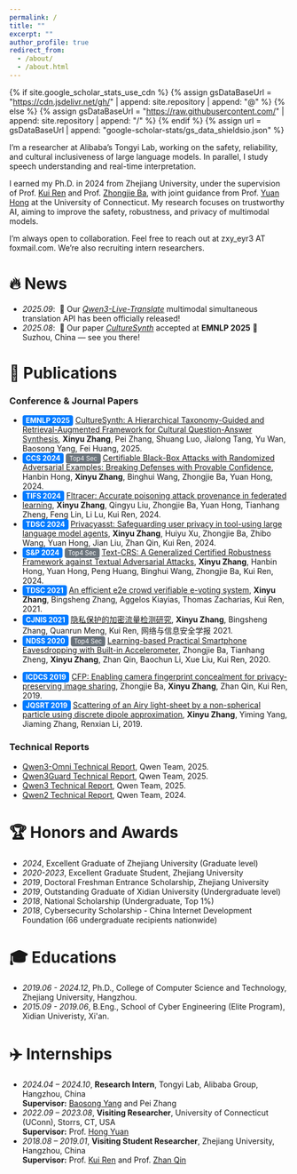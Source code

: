 ```yaml
---
permalink: /
title: ""
excerpt: ""
author_profile: true
redirect_from: 
  - /about/
  - /about.html
---
```


{% if site.google_scholar_stats_use_cdn %}
{% assign gsDataBaseUrl = "https://cdn.jsdelivr.net/gh/" | append: site.repository | append: "@" %}
{% else %}
{% assign gsDataBaseUrl = "https://raw.githubusercontent.com/" | append: site.repository | append: "/" %}
{% endif %}
{% assign url = gsDataBaseUrl | append: "google-scholar-stats/gs_data_shieldsio.json" %}

<span class='anchor' id='about-me'></span>


<!-- https://rayeren.github.io/, https://yubowen-ph.github.io/, https://jxu-thu.github.io/ -->

I’m a researcher at Alibaba’s Tongyi Lab, working on the safety, reliability, and cultural inclusiveness of large language models. In parallel, I study speech understanding and real-time interpretation.

I earned my Ph.D. in 2024 from Zhejiang University, under the supervision of Prof. [Kui Ren](https://person.zju.edu.cn/kuiren) and Prof. [Zhongjie Ba](https://person.zju.edu.cn/zhongjieba), with joint guidance from Prof. [Yuan Hong](https://yhongcs.github.io/index.html) at the University of Connecticut. My research focuses on trustworthy AI, aiming to improve the safety, robustness, and privacy of multimodal models.

I’m always open to collaboration. Feel free to reach out at zxy_eyr3 AT foxmail.com. We’re also recruiting intern researchers.


<!-- My research interest includes neural machine translation and computer vision. I have published more than 100 papers at the top international AI conferences with total <a href='https://scholar.google.com/citations?user=DhtAFkwAAAAJ'>google scholar citations <strong><span id='total_cit'>260000+</span></strong></a> (You can also use google scholar badge <a href='https://scholar.google.com/citations?user=DhtAFkwAAAAJ'><img src="https://img.shields.io/endpoint?url={{ url | url_encode }}&logo=Google%20Scholar&labelColor=f6f6f6&color=9cf&style=flat&label=citations"></a>). -->


# 🔥 News
- *2025.09*: &nbsp;🎉 Our [*Qwen3-Live-Translate*](https://qwen.ai/blog?id=b2de6ae8555599bf3b87eec55a285cdf496b78e4&from=research.latest-advancements-list) multimodal simultaneous translation API has been officially released!
- *2025.08*: &nbsp;🎉 Our paper [*CultureSynth*](https://arxiv.org/abs/2509.10886) accepted at **EMNLP 2025** 📍 Suzhou, China — see you there!


# 📝 Publications 

<!-- <div class='paper-box'><div class='paper-box-image'><div><div class="badge">CVPR 2016</div><img src='images/500x300.png' alt="sym" width="100%"></div></div>
<div class='paper-box-text' markdown="1">

[Deep Residual Learning for Image Recognition](https://openaccess.thecvf.com/content_cvpr_2016/papers/He_Deep_Residual_Learning_CVPR_2016_paper.pdf)

**Kaiming He**, Xiangyu Zhang, Shaoqing Ren, Jian Sun

[**Project**](https://scholar.google.com/citations?view_op=view_citation&hl=zh-CN&user=DhtAFkwAAAAJ&citation_for_view=DhtAFkwAAAAJ:ALROH1vI_8AC) <strong><span class='show_paper_citations' data='DhtAFkwAAAAJ:ALROH1vI_8AC'></span></strong>
- Lorem ipsum dolor sit amet, consectetur adipiscing elit. Vivamus ornare aliquet ipsum, ac tempus justo dapibus sit amet. 
</div>
</div>

- [Lorem ipsum dolor sit amet, consectetur adipiscing elit. Vivamus ornare aliquet ipsum, ac tempus justo dapibus sit amet](https://github.com), A, B, C, **CVPR 2020** -->


### Conference & Journal Papers

- <span style="background-color:#007BFF; color:white; padding:2px 6px; border-radius:4px; font-size:90%; font-weight:bold;">EMNLP 2025</span> [CultureSynth: A Hierarchical Taxonomy-Guided and Retrieval-Augmented Framework for Cultural Question-Answer Synthesis](https://arxiv.org/abs/2509.10886), **Xinyu Zhang**, Pei Zhang, Shuang Luo, Jialong Tang, Yu Wan, Baosong Yang, Fei Huang, 2025.
- <span style="background-color:#007BFF; color:white; padding:2px 6px; border-radius:4px; font-size:90%; font-weight:bold;">CCS 2024</span> <span style="background-color:#6C757D; color:white; padding:2px 6px; border-radius:4px; font-size:80%;">Top4 Sec</span> [Certifiable Black-Box Attacks with Randomized Adversarial Examples: Breaking Defenses with Provable Confidence](https://dl.acm.org/doi/abs/10.1145/3658644.3690343), Hanbin Hong, **Xinyu Zhang**, Binghui Wang, Zhongjie Ba, Yuan Hong, 2024.
- <span style="background-color:#007BFF; color:white; padding:2px 6px; border-radius:4px; font-size:90%; font-weight:bold;">TIFS 2024</span> [Fltracer: Accurate poisoning attack provenance in federated learning](https://ieeexplore.ieee.org/abstract/document/10549523), **Xinyu Zhang**, Qingyu Liu, Zhongjie Ba, Yuan Hong, Tianhang Zheng, Feng Lin, Li Lu, Kui Ren, 2024.
- <span style="background-color:#007BFF; color:white; padding:2px 6px; border-radius:4px; font-size:90%; font-weight:bold;">TDSC 2024</span> [Privacyasst: Safeguarding user privacy in tool-using large language model agents](https://ieeexplore.ieee.org/abstract/document/10458329), **Xinyu Zhang**, Huiyu Xu, Zhongjie Ba, Zhibo Wang, Yuan Hong, Jian Liu, Zhan Qin, Kui Ren, 2024.
- <span style="background-color:#007BFF; color:white; padding:2px 6px; border-radius:4px; font-size:90%; font-weight:bold;">S&P 2024</span> <span style="background-color:#6C757D; color:white; padding:2px 6px; border-radius:4px; font-size:80%;">Top4 Sec</span> [Text-CRS: A Generalized Certified Robustness Framework against Textual Adversarial Attacks](https://ieeexplore.ieee.org/abstract/document/10646716), **Xinyu Zhang**, Hanbin Hong, Yuan Hong, Peng Huang, Binghui Wang, Zhongjie Ba, Kui Ren, 2024.
- <span style="background-color:#007BFF; color:white; padding:2px 6px; border-radius:4px; font-size:90%; font-weight:bold;">TDSC 2021</span> [An efficient e2e crowd verifiable e-voting system](https://ieeexplore.ieee.org/abstract/document/9512489), **Xinyu Zhang**, Bingsheng Zhang, Aggelos Kiayias, Thomas Zacharias, Kui Ren, 2021.
- <span style="background-color:#007BFF; color:white; padding:2px 6px; border-radius:4px; font-size:90%; font-weight:bold;">CJNIS 2021</span> [隐私保护的加密流量检测研究](https://kns.cnki.net/kcms2/article/abstract?v=YFFVSRMG_GGija_TtPeryL2W2fTgqsVHBTv0RE45kA8z8qo7KKtZLKYO8Nbsb__kDi0iF8jzgTaIeyoXz1Bf9ZN5LCaYiO9ZulEc6Rp1s3JbNOOMTtMSqHG7hPHL4T9jZL7FeRkX1NUkFCXljR6kgHXgRDheVlnNnZPaPoxA3sMljKVHgrNiaQ==&uniplatform=NZKPT&language=CHS), **Xinyu Zhang**, Bingsheng Zhang, Quanrun Meng, Kui Ren, 网络与信息安全学报 2021.
- <span style="background-color:#007BFF; color:white; padding:2px 6px; border-radius:4px; font-size:90%; font-weight:bold;">NDSS 2020</span> <span style="background-color:#6C757D; color:white; padding:2px 6px; border-radius:4px; font-size:80%;">Top4 Sec</span> [Learning-based Practical Smartphone Eavesdropping with Built-in Accelerometer](https://iqua.ece.toronto.edu/papers/tzheng-ndss20.pdf), Zhongjie Ba, Tianhang Zheng, **Xinyu Zhang**, Zhan Qin, Baochun Li, Xue Liu, Kui Ren, 2020.
<!-- - <span class="badge badge-topsec" title="One of the Top 4 security conferences (IEEE S&P, USENIX Security, ACM CCS, NDSS)">NDSS 2020</span>[Learning-based Practical Smartphone Eavesdropping with Built-in Accelerometer](https://iqua.ece.toronto.edu/papers/tzheng-ndss20.pdf), Zhongjie Ba, Tianhang Zheng, **Xinyu Zhang**, Zhan Qin, Baochun Li, Xue Liu, Kui Ren, 2020. -->
- <span style="background-color:#007BFF; color:white; padding:2px 6px; border-radius:4px; font-size:90%; font-weight:bold;">ICDCS 2019</span> [CFP: Enabling camera fingerprint concealment for privacy-preserving image sharing](https://ieeexplore.ieee.org/abstract/document/8885093), Zhongjie Ba, **Xinyu Zhang**, Zhan Qin, Kui Ren, 2019.
- <span style="background-color:#007BFF; color:white; padding:2px 6px; border-radius:4px; font-size:90%; font-weight:bold;">JQSRT 2019</span> [Scattering of an Airy light-sheet by a non-spherical particle using discrete dipole approximation](https://www.sciencedirect.com/science/article/pii/S0022407318304552), **Xinyu Zhang**, Yiming Yang, Jiaming Zhang, Renxian Li, 2019.


### Technical Reports

- [Qwen3-Omni Technical Report](https://arxiv.org/abs/2509.17765), Qwen Team, 2025.
- [Qwen3Guard Technical Report](https://www.arxiv.org/abs/2510.14276), Qwen Team, 2025.
- [Qwen3 Technical Report](https://arxiv.org/abs/2505.09388), Qwen Team, 2025.
- [Qwen2 Technical Report](), Qwen Team, 2024.



# 🏆 Honors and Awards
<!-- 🎖  --> 
- *2024*, Excellent Graduate of Zhejiang University (Graduate level)
- *2020-2023*, Excellent Graduate Student, Zhejiang University
- *2019*, Doctoral Freshman Entrance Scholarship, Zhejiang University
- *2019*, Outstanding Graduate of Xidian University (Undergraduate level)
- *2018*, National Scholarship (Undergraduate, Top 1%)
- *2018*, Cybersecurity Scholarship - China Internet Development Foundation (66 undergraduate recipients nationwide)


# 🎓 Educations
<!-- 📖 -->
- *2019.06 - 2024.12*, Ph.D., College of Computer Science and Technology, Zhejiang University, Hangzhou.
- *2015.09 - 2019.06*, B.Eng., School of Cyber Engineering (Elite Program), Xidian Univeristy, Xi'an. 



<!-- # 💬 Invited Talks
- *2021.06*, Lorem ipsum dolor sit amet, consectetur adipiscing elit. Vivamus ornare aliquet ipsum, ac tempus justo dapibus sit amet. 
- *2021.03*, Lorem ipsum dolor sit amet, consectetur adipiscing elit. Vivamus ornare aliquet ipsum, ac tempus justo dapibus sit amet.  \| [\[video\]](https://github.com/) -->

# ✈️ Internships
<!-- 🌍  -->
- *2024.04 – 2024.10*, **Research Intern**, Tongyi Lab, Alibaba Group, Hangzhou, China  
  **Supervisor:** [Baosong Yang](https://baosongyang.site/) and Pei Zhang
- *2022.09 – 2023.08*, **Visiting Researcher**, University of Connecticut (UConn), Storrs, CT, USA  
  **Supervisor:** Prof. [Hong Yuan](https://yhongcs.github.io/index.html)
- *2018.08 – 2019.01*, **Visiting Student Researcher**, Zhejiang University, Hangzhou, China  
  **Supervisor:** Prof. [Kui Ren](https://person.zju.edu.cn/kuiren) and Prof. [Zhan Qin](https://person.zju.edu.cn/qinzhan)
